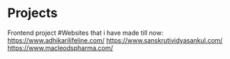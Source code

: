 # Projects
Frontend project 
#Websites that i have made till now:
https://www.adhikarilifeline.com/
https://www.sanskrutividyasankul.com/
https://www.macleodspharma.com/

